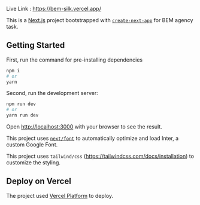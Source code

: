 Live Link : https://bem-silk.vercel.app/

This is a [Next.js](https://nextjs.org/) project bootstrapped with [`create-next-app`](https://github.com/vercel/next.js/tree/canary/packages/create-next-app) for BEM agency task.

## Getting Started

First, run the command for pre-installing dependencies

```bash
npm i
# or
yarn
```

Second, run the development server:

```bash
npm run dev
# or
yarn run dev
```

Open [http://localhost:3000](http://localhost:3000) with your browser to see the result.

This project uses [`next/font`](https://nextjs.org/docs/basic-features/font-optimization) to automatically optimize and load Inter, a custom Google Font.

This project uses `tailwind/css` (https://tailwindcss.com/docs/installation) to customize the styling.

## Deploy on Vercel

The project used [Vercel Platform](https://vercel.com/new?utm_medium=default-template&filter=next.js&utm_source=create-next-app&utm_campaign=create-next-app-readme) to deploy.
